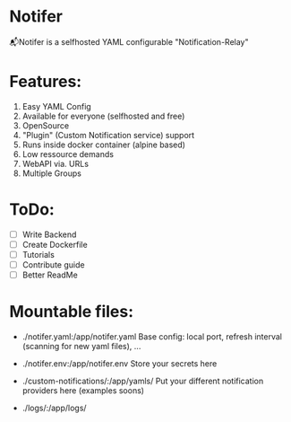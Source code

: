 # Notifer
📬Notifer is a selfhosted YAML configurable "Notification-Relay"

# Features:

1. Easy YAML Config
2. Available for everyone (selfhosted and free)
3. OpenSource
4. "Plugin" (Custom Notification service) support
5. Runs inside docker container (alpine based)
6. Low ressource demands
7. WebAPI via. URLs 
8. Multiple Groups

# ToDo:

- [ ] Write Backend
- [ ] Create Dockerfile
- [ ] Tutorials
- [ ] Contribute guide
- [ ] Better ReadMe

# Mountable files:

- ./notifer.yaml:/app/notifer.yaml 
Base config: local port, refresh interval (scanning for new yaml files), ...

- ./notifer.env:/app/notifer.env
Store your secrets here

- ./custom-notifications/:/app/yamls/
Put your different notification providers here (examples soons)

- ./logs/:/app/logs/

